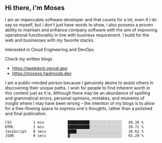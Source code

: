 ## Hi there, i'm Moses

I am an impeccable software developer and that counts for a lot, even if i do say so myself, but i don't just have words to show, i also possess a proven ability to maintain and enhance company software with the aim of improving operational functionality in line with business requirement. I build for the web and businesses with my favorite stacks.

Interested in Cloud Engineering and DevOps.

Check my written blogs
- https://geekdom.vercel.app
- https://mosess.hashnode.dev
  
I am a public-minded person because I genuinely desire to assist others in discovering their unique paths. I wish for people to find inherent worth in this content just as it is. Although there may be an abundance of spelling and grammatical errors, personal opinions, mistakes, and moments of insight where I may have been wrong – the intention of my blogs is to allow for a free-flowing space to express one's thoughts, rather than a polished and final publication.
<!--START_SECTION:waka-->

```txt
CSS          1 min           ██████████░░░░░░░░░░░░░░░   40.38 %
HTML         1 min           ██████████░░░░░░░░░░░░░░░   39.72 %
JavaScript   0 secs          ████░░░░░░░░░░░░░░░░░░░░░   16.62 %
JSON         0 secs          ▓░░░░░░░░░░░░░░░░░░░░░░░░   03.29 %
```

<!--END_SECTION:waka-->
